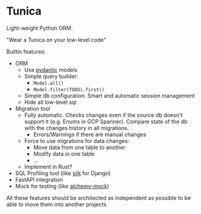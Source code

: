 # Tunica

Light-weight Python ORM.

"Wear a Tunica on your low-level code"

Builtin features:
* ORM
  * Use [pydantic](https://github.com/pydantic/pydantic) models
  * Simple query builder:
    * `Model.all()`
    * `Model.filter(TODO).first()`
  * Simple db configuration. Smart and automatic session management
  * Hide all low-level sql
* Migration tool
  * Fully automatic. Checks changes even if the source db doesn't support it (e.g. Enums in GCP Spanner). Compare state of the db with the changes history in all migrations.
    * Errors/Warnings if there are manual changes
  * Force to use migrations for data changes:
    * Move data from one table to another
    * Modify data in one table
    * ...
  * Implement in Rust?
* SQL Profiling tool (like [silk](https://github.com/jazzband/django-silk) for Django)
* FastAPI integration
* Mock for testing (like [alchemy-mock](https://github.com/miki725/alchemy-mock))

All these features should be architected as independent as possible to be able to move them into another projects

